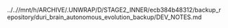 ../..//mnt/h/ARCHIVE/.UNWRAP/D/STAGE2_INNER/ecb384b48312/backup_repository/duri_brain_autonomous_evolution_backup/DEV_NOTES.md